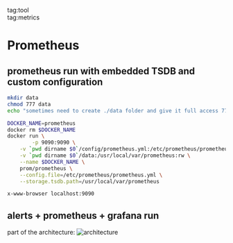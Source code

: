 tag:tool  
tag:metrics  

# Prometheus

## prometheus run with embedded TSDB and custom configuration
```sh
mkdir data
chmod 777 data
echo "sometimes need to create ./data folder and give it full access 777 "

DOCKER_NAME=prometheus
docker rm $DOCKER_NAME
docker run \
        -p 9090:9090 \
	-v `pwd dirname $0`/config/prometheus.yml:/etc/prometheus/prometheus.yml  \
	-v `pwd dirname $0`/data:/usr/local/var/prometheus:rw \
	--name $DOCKER_NAME \
	prom/prometheus \
	--config.file=/etc/prometheus/prometheus.yml \
	--storage.tsdb.path=/usr/local/var/prometheus

x-www-browser localhost:9090
```

## alerts + prometheus + grafana run 
part of the architecture:
![architecture](https://github.com/cherkavi/docker-images/assets/8113355/2dd80a65-1400-44f1-8e58-5432bd9e55ab)
```
```
